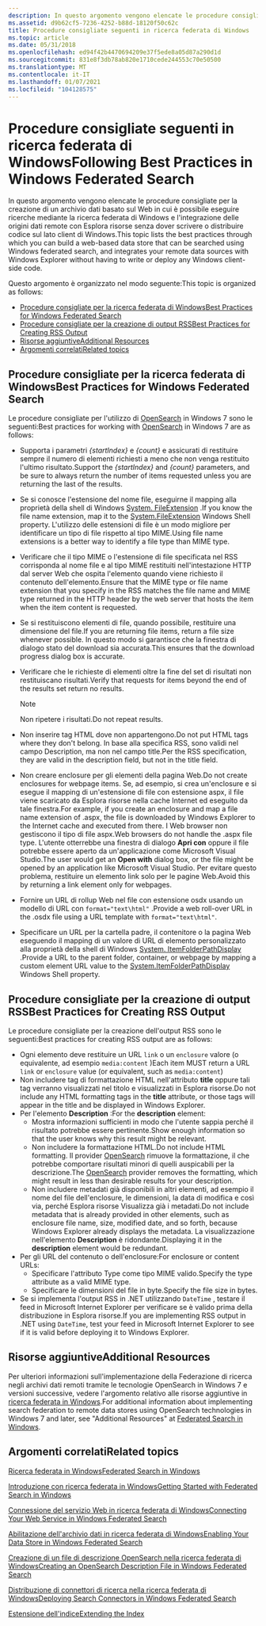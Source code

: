```yaml
---
description: In questo argomento vengono elencate le procedure consigliate per la creazione di un archivio dati basato sul Web in cui è possibile eseguire ricerche mediante la ricerca federata di Windows e l'integrazione delle origini dati remote con Esplora risorse senza dover scrivere o distribuire codice sul lato client di Windows.
ms.assetid: d9b62cf5-7236-4252-b88d-18120f50c62c
title: Procedure consigliate seguenti in ricerca federata di Windows
ms.topic: article
ms.date: 05/31/2018
ms.openlocfilehash: ed94f42b4470694209e37f5ede8a05d87a290d1d
ms.sourcegitcommit: 831e8f3db78ab820e1710cede244553c70e50500
ms.translationtype: MT
ms.contentlocale: it-IT
ms.lasthandoff: 01/07/2021
ms.locfileid: "104128575"
---
```

# <a name="following-best-practices-in-windows-federated-search"></a><span data-ttu-id="7ae51-103">Procedure consigliate seguenti in ricerca federata di Windows</span><span class="sxs-lookup"><span data-stu-id="7ae51-103">Following Best Practices in Windows Federated Search</span></span>

<span data-ttu-id="7ae51-104">In questo argomento vengono elencate le procedure consigliate per la creazione di un archivio dati basato sul Web in cui è possibile eseguire ricerche mediante la ricerca federata di Windows e l'integrazione delle origini dati remote con Esplora risorse senza dover scrivere o distribuire codice sul lato client di Windows.</span><span class="sxs-lookup"><span data-stu-id="7ae51-104">This topic lists the best practices through which you can build a web-based data store that can be searched using Windows federated search, and integrates your remote data sources with Windows Explorer without having to write or deploy any Windows client-side code.</span></span>

<span data-ttu-id="7ae51-105">Questo argomento è organizzato nel modo seguente:</span><span class="sxs-lookup"><span data-stu-id="7ae51-105">This topic is organized as follows:</span></span>

-   [<span data-ttu-id="7ae51-106">Procedure consigliate per la ricerca federata di Windows</span><span class="sxs-lookup"><span data-stu-id="7ae51-106">Best Practices for Windows Federated Search</span></span>](#best-practices-for-windows-federated-search)
-   [<span data-ttu-id="7ae51-107">Procedure consigliate per la creazione di output RSS</span><span class="sxs-lookup"><span data-stu-id="7ae51-107">Best Practices for Creating RSS Output</span></span>](#best-practices-for-creating-rss-output)
-   [<span data-ttu-id="7ae51-108">Risorse aggiuntive</span><span class="sxs-lookup"><span data-stu-id="7ae51-108">Additional Resources</span></span>](#additional-resources)
-   [<span data-ttu-id="7ae51-109">Argomenti correlati</span><span class="sxs-lookup"><span data-stu-id="7ae51-109">Related topics</span></span>](#related-topics)

## <a name="best-practices-for-windows-federated-search"></a><span data-ttu-id="7ae51-110">Procedure consigliate per la ricerca federata di Windows</span><span class="sxs-lookup"><span data-stu-id="7ae51-110">Best Practices for Windows Federated Search</span></span>

<span data-ttu-id="7ae51-111">Le procedure consigliate per l'utilizzo di [OpenSearch](https://github.com/dewitt/opensearch) in Windows 7 sono le seguenti:</span><span class="sxs-lookup"><span data-stu-id="7ae51-111">Best practices for working with [OpenSearch](https://github.com/dewitt/opensearch) in Windows 7 are as follows:</span></span>

-   <span data-ttu-id="7ae51-112">Supporta i parametri *{startIndex}* e *{count}* e assicurati di restituire sempre il numero di elementi richiesti a meno che non venga restituito l'ultimo risultato.</span><span class="sxs-lookup"><span data-stu-id="7ae51-112">Support the *{startIndex}* and *{count}* parameters, and be sure to always return the number of items requested unless you are returning the last of the results.</span></span>
-   <span data-ttu-id="7ae51-113">Se si conosce l'estensione del nome file, eseguirne il mapping alla proprietà della shell di Windows [System. FileExtension](../properties/props-system-fileextension.md) .</span><span class="sxs-lookup"><span data-stu-id="7ae51-113">If you know the file name extension, map it to the [System.FileExtension](../properties/props-system-fileextension.md) Windows Shell property.</span></span> <span data-ttu-id="7ae51-114">L'utilizzo delle estensioni di file è un modo migliore per identificare un tipo di file rispetto al tipo MIME.</span><span class="sxs-lookup"><span data-stu-id="7ae51-114">Using file name extensions is a better way to identify a file type than MIME type.</span></span>
-   <span data-ttu-id="7ae51-115">Verificare che il tipo MIME o l'estensione di file specificata nel RSS corrisponda al nome file e al tipo MIME restituiti nell'intestazione HTTP dal server Web che ospita l'elemento quando viene richiesto il contenuto dell'elemento.</span><span class="sxs-lookup"><span data-stu-id="7ae51-115">Ensure that the MIME type or file name extension that you specify in the RSS matches the file name and MIME type returned in the HTTP header by the web server that hosts the item when the item content is requested.</span></span>
-   <span data-ttu-id="7ae51-116">Se si restituiscono elementi di file, quando possibile, restituire una dimensione del file.</span><span class="sxs-lookup"><span data-stu-id="7ae51-116">If you are returning file items, return a file size whenever possible.</span></span> <span data-ttu-id="7ae51-117">In questo modo si garantisce che la finestra di dialogo stato del download sia accurata.</span><span class="sxs-lookup"><span data-stu-id="7ae51-117">This ensures that the download progress dialog box is accurate.</span></span>
-   <span data-ttu-id="7ae51-118">Verificare che le richieste di elementi oltre la fine del set di risultati non restituiscano risultati.</span><span class="sxs-lookup"><span data-stu-id="7ae51-118">Verify that requests for items beyond the end of the results set return no results.</span></span>
    > [!Note]  
    > <span data-ttu-id="7ae51-119">Non ripetere i risultati.</span><span class="sxs-lookup"><span data-stu-id="7ae51-119">Do not repeat results.</span></span>

     

-   <span data-ttu-id="7ae51-120">Non inserire tag HTML dove non appartengono.</span><span class="sxs-lookup"><span data-stu-id="7ae51-120">Do not put HTML tags where they don't belong.</span></span> <span data-ttu-id="7ae51-121">In base alla specifica RSS, sono validi nel campo Description, ma non nel campo title.</span><span class="sxs-lookup"><span data-stu-id="7ae51-121">Per the RSS specification, they are valid in the description field, but not in the title field.</span></span>
-   <span data-ttu-id="7ae51-122">Non creare enclosure per gli elementi della pagina Web.</span><span class="sxs-lookup"><span data-stu-id="7ae51-122">Do not create enclosures for webpage items.</span></span> <span data-ttu-id="7ae51-123">Se, ad esempio, si crea un'enclosure e si esegue il mapping di un'estensione di file con estensione aspx, il file viene scaricato da Esplora risorse nella cache Internet ed eseguito da tale finestra.</span><span class="sxs-lookup"><span data-stu-id="7ae51-123">For example, if you create an enclosure and map a file name extension of .aspx, the file is downloaded by Windows Explorer to the Internet cache and executed from there.</span></span> <span data-ttu-id="7ae51-124">I Web browser non gestiscono il tipo di file aspx.</span><span class="sxs-lookup"><span data-stu-id="7ae51-124">Web browsers do not handle the .aspx file type.</span></span> <span data-ttu-id="7ae51-125">L'utente otterrebbe una finestra di dialogo **Apri con** oppure il file potrebbe essere aperto da un'applicazione come Microsoft Visual Studio.</span><span class="sxs-lookup"><span data-stu-id="7ae51-125">The user would get an **Open with** dialog box, or the file might be opened by an application like Microsoft Visual Studio.</span></span> <span data-ttu-id="7ae51-126">Per evitare questo problema, restituire un elemento link solo per le pagine Web.</span><span class="sxs-lookup"><span data-stu-id="7ae51-126">Avoid this by returning a link element only for webpages.</span></span>
-   <span data-ttu-id="7ae51-127">Fornire un URL di rollup Web nel file con estensione osdx usando un modello di URL con `format="text\html"` .</span><span class="sxs-lookup"><span data-stu-id="7ae51-127">Provide a web roll-over URL in the .osdx file using a URL template with `format="text\html"`.</span></span>
-   <span data-ttu-id="7ae51-128">Specificare un URL per la cartella padre, il contenitore o la pagina Web eseguendo il mapping di un valore di URL di elemento personalizzato alla proprietà della shell di Windows [System. ItemFolderPathDisplay](../properties/props-system-itempathdisplay.md) .</span><span class="sxs-lookup"><span data-stu-id="7ae51-128">Provide a URL to the parent folder, container, or webpage by mapping a custom element URL value to the [System.ItemFolderPathDisplay](../properties/props-system-itempathdisplay.md) Windows Shell property.</span></span>

## <a name="best-practices-for-creating-rss-output"></a><span data-ttu-id="7ae51-129">Procedure consigliate per la creazione di output RSS</span><span class="sxs-lookup"><span data-stu-id="7ae51-129">Best Practices for Creating RSS Output</span></span>

<span data-ttu-id="7ae51-130">Le procedure consigliate per la creazione dell'output RSS sono le seguenti:</span><span class="sxs-lookup"><span data-stu-id="7ae51-130">Best practices for creating RSS output are as follows:</span></span>

-   <span data-ttu-id="7ae51-131">Ogni elemento deve restituire un URL `link` o un `enclosure` valore (o equivalente, ad esempio `media:content` )</span><span class="sxs-lookup"><span data-stu-id="7ae51-131">Each item MUST return a URL `link` or `enclosure` value (or equivalent, such as `media:content`)</span></span>
-   <span data-ttu-id="7ae51-132">Non includere tag di formattazione HTML nell'attributo **title** oppure tali tag verranno visualizzati nel titolo e visualizzati in Esplora risorse.</span><span class="sxs-lookup"><span data-stu-id="7ae51-132">Do not include any HTML formatting tags in the **title** attribute, or those tags will appear in the title and be displayed in Windows Explorer.</span></span>
-   <span data-ttu-id="7ae51-133">Per l'elemento **Description** :</span><span class="sxs-lookup"><span data-stu-id="7ae51-133">For the **description** element:</span></span>
    -   <span data-ttu-id="7ae51-134">Mostra informazioni sufficienti in modo che l'utente sappia perché il risultato potrebbe essere pertinente.</span><span class="sxs-lookup"><span data-stu-id="7ae51-134">Show enough information so that the user knows why this result might be relevant.</span></span>
    -   <span data-ttu-id="7ae51-135">Non includere la formattazione HTML.</span><span class="sxs-lookup"><span data-stu-id="7ae51-135">Do not include HTML formatting.</span></span> <span data-ttu-id="7ae51-136">Il provider [OpenSearch](https://github.com/dewitt/opensearch) rimuove la formattazione, il che potrebbe comportare risultati minori di quelli auspicabili per la descrizione.</span><span class="sxs-lookup"><span data-stu-id="7ae51-136">The [OpenSearch](https://github.com/dewitt/opensearch) provider removes the formatting, which might result in less than desirable results for your description.</span></span>
    -   <span data-ttu-id="7ae51-137">Non includere metadati già disponibili in altri elementi, ad esempio il nome del file dell'enclosure, le dimensioni, la data di modifica e così via, perché Esplora risorse Visualizza già i metadati.</span><span class="sxs-lookup"><span data-stu-id="7ae51-137">Do not include metadata that is already provided in other elements, such as enclosure file name, size, modified date, and so forth, because Windows Explorer already displays the metadata.</span></span> <span data-ttu-id="7ae51-138">La visualizzazione nell'elemento **Description** è ridondante.</span><span class="sxs-lookup"><span data-stu-id="7ae51-138">Displaying it in the **description** element would be redundant.</span></span>
-   <span data-ttu-id="7ae51-139">Per gli URL del contenuto o dell'enclosure:</span><span class="sxs-lookup"><span data-stu-id="7ae51-139">For enclosure or content URLs:</span></span>
    -   <span data-ttu-id="7ae51-140">Specificare l'attributo Type come tipo MIME valido.</span><span class="sxs-lookup"><span data-stu-id="7ae51-140">Specify the type attribute as a valid MIME type.</span></span>
    -   <span data-ttu-id="7ae51-141">Specificare le dimensioni del file in byte.</span><span class="sxs-lookup"><span data-stu-id="7ae51-141">Specify the file size in bytes.</span></span>
-   <span data-ttu-id="7ae51-142">Se si implementa l'output RSS in .NET utilizzando `DateTime` , testare il feed in Microsoft Internet Explorer per verificare se è valido prima della distribuzione in Esplora risorse.</span><span class="sxs-lookup"><span data-stu-id="7ae51-142">If you are implementing RSS output in .NET using `DateTime`, test your feed in Microsoft Internet Explorer to see if it is valid before deploying it to Windows Explorer.</span></span>

## <a name="additional-resources"></a><span data-ttu-id="7ae51-143">Risorse aggiuntive</span><span class="sxs-lookup"><span data-stu-id="7ae51-143">Additional Resources</span></span>

<span data-ttu-id="7ae51-144">Per ulteriori informazioni sull'implementazione della Federazione di ricerca negli archivi dati remoti tramite le tecnologie OpenSearch in Windows 7 e versioni successive, vedere l'argomento relativo alle risorse aggiuntive in [ricerca federata in Windows](/previous-versions//dd742958(v=vs.85)).</span><span class="sxs-lookup"><span data-stu-id="7ae51-144">For additional information about implementing search federation to remote data stores using OpenSearch technologies in Windows 7 and later, see "Additional Resources" at [Federated Search in Windows](/previous-versions//dd742958(v=vs.85)).</span></span>

## <a name="related-topics"></a><span data-ttu-id="7ae51-145">Argomenti correlati</span><span class="sxs-lookup"><span data-stu-id="7ae51-145">Related topics</span></span>

<dl> <dt>

[<span data-ttu-id="7ae51-146">Ricerca federata in Windows</span><span class="sxs-lookup"><span data-stu-id="7ae51-146">Federated Search in Windows</span></span>](-search-federated-search-overview.md)
</dt> <dt>

[<span data-ttu-id="7ae51-147">Introduzione con ricerca federata in Windows</span><span class="sxs-lookup"><span data-stu-id="7ae51-147">Getting Started with Federated Search in Windows</span></span>](getting-started-with-federated-search-in-windows.md)
</dt> <dt>

[<span data-ttu-id="7ae51-148">Connessione del servizio Web in ricerca federata di Windows</span><span class="sxs-lookup"><span data-stu-id="7ae51-148">Connecting Your Web Service in Windows Federated Search</span></span>](-search-federated-search-web-service.md)
</dt> <dt>

[<span data-ttu-id="7ae51-149">Abilitazione dell'archivio dati in ricerca federata di Windows</span><span class="sxs-lookup"><span data-stu-id="7ae51-149">Enabling Your Data Store in Windows Federated Search</span></span>](-search-federated-search-data-store.md)
</dt> <dt>

[<span data-ttu-id="7ae51-150">Creazione di un file di descrizione OpenSearch nella ricerca federata di Windows</span><span class="sxs-lookup"><span data-stu-id="7ae51-150">Creating an OpenSearch Description File in Windows Federated Search</span></span>](-search-federated-search-osdx-file.md)
</dt> <dt>

[<span data-ttu-id="7ae51-151">Distribuzione di connettori di ricerca nella ricerca federata di Windows</span><span class="sxs-lookup"><span data-stu-id="7ae51-151">Deploying Search Connectors in Windows Federated Search</span></span>](-search-federated-search-deploying.md)
</dt> <dt>

[<span data-ttu-id="7ae51-152">Estensione dell'indice</span><span class="sxs-lookup"><span data-stu-id="7ae51-152">Extending the Index</span></span>](-search-3x-wds-extidx-overview.md)
</dt> </dl>

 

 
